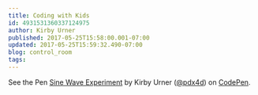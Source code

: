 ```yaml
---
title: Coding with Kids
id: 4931531360337124975
author: Kirby Urner
published: 2017-05-25T15:58:00.001-07:00
updated: 2017-05-25T15:59:32.490-07:00
blog: control_room
tags: 
---
```


See the Pen [Sine Wave Experiment](https://codepen.io/pdx4d/pen/YVMKaM/) by Kirby Urner ([@pdx4d](https://codepen.io/pdx4d)) on [CodePen](https://codepen.io/).
